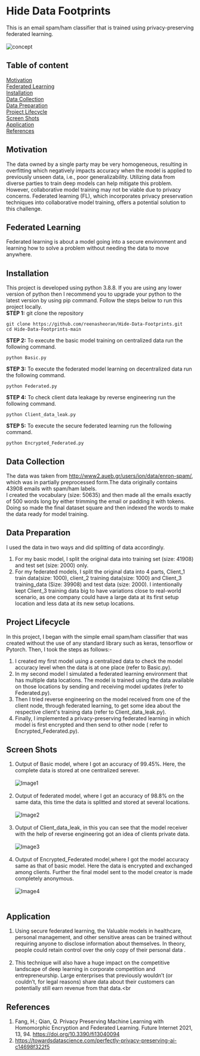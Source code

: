 # Hide Data Footprints
This is an email spam/ham classifier that is trained using privacy-preserving federated learning.<br><br>
![concept](https://github.com/reenasheoran/Hide-Data-Footprints/blob/main/static/concept.png)
## Table of content
[Motivation](#Motivation)<br>
[Federated Learning](#Federated-Learning)<br>
[Installation](#Installation)<br>
[Data Collection](#Data-Collection)<br>
[Data Preparation](#Data-Preparation)<br>
[Project Lifecycle](#Project-Lifecycle)<br>
[Screen Shots](#Screen-Shots)<br>
[Application](#Application)<br>
[References](#References)<br>
## Motivation
The data owned by a single party may be very homogeneous, resulting in overfitting which negatively impacts accuracy when the model is applied to previously unseen data, i.e., poor generalizability. Utilizing data from diverse parties to train deep models can help mitigate this problem. However, collaborative model training may not be viable due to privacy concerns. Federated learning (FL), which incorporates privacy preservation techniques into collaborative model training, offers a potential solution to this challenge.
## Federated Learning
Federated learning is about a model going into a secure environment and learning how to solve a problem without needing the data to move anywhere.<br>
## Installation
This project is developed using python 3.8.8. If you are using any lower version of python then I recommend you to upgrade your python to the latest version by using pip command. Follow the steps below to run this project locally.<br>
**STEP 1:** git clone the repository
```
git clone https://github.com/reenasheoran/Hide-Data-Footprints.git
cd Hide-Data-Footprints-main
```
**STEP 2:** To execute the basic model training on centralized data run the following command.<br>
```
python Basic.py
```
**STEP 3:** To execute the federated model learning on decentralized data run the following command.<br>
```
python Federated.py
```
**STEP 4:** To check client data leakage by reverse engineering run the following command.<br>
```
python Client_data_leak.py
```
**STEP 5:** To execute the secure federated learning run the following command.<br>
```
python Encrypted_Federated.py
```
## Data Collection
The data was taken from http://www2.aueb.gr/users/ion/data/enron-spam/, which was in partially preprocessed form.The data originally contains 43908 emails with spam/ham labels.<br>
I created the vocabulary (size: 50635) and then made all the emails exactly of 500 words long by either trimming the email or padding it with <unk> tokens. Doing so made the final dataset square and then indexed the words to make the data ready for model training.<br>
## Data Preparation
I used the data in two ways and did splitting of data accordingly.<br>
1. For my basic model, I split the original data into training set (size: 41908) and test set (size: 2000) only.
2. For my federated models, I split the original data into 4 parts, Client_1 train data(size: 1000), client_2 training data(size: 1000) and Client_3 training_data (Size: 39908) and test data (size: 2000). I intentionally kept Client_3 training data big to have variations close to real-world scenario, as one company could have a large data at its first setup location and less data at its new setup locations.<br>
## Project Lifecycle
In this project, I began with the simple email spam/ham classifier that was created without the use of any standard library such as keras, tensorflow or Pytorch. Then, I took the steps as follows:- <br>
1. I created my first model using a centralized data to check the model accuracy level when the data is at one place (refer to Basic.py).<br>
2. In my second model I simulated a federated learning environment that has multiple data locations. The model is trained using the data available on those locations by sending and receiving model updates (refer to Federated.py).<br>
3. Then I tried reverse engineering on the model received from one of the client node, through federated learning, to get some idea about the respective client's training data (refer to Client_data_leak.py).<br>
4. Finally, I implemented a privacy-preserving federated learning in which model is first encrypted and then send to other node ( refer to Encrypted_Federated.py).<br>
## Screen Shots
1. Output of Basic model, where I got an accuracy of 99.45%. Here, the complete data is stored at one centralized serever.<br><br>
![Image1](https://github.com/reenasheoran/Hide-Data-Footprints/blob/main/static/Basic_Output.png)<br><br>
2. Output of federated model, where I got an accuracy of 98.8% on the same data, this time the data is splitted and stored at several locations.<br><br>
![Image2](https://github.com/reenasheoran/Hide-Data-Footprints/blob/main/static/Federated_Output.png)<br><br>
3. Output of Client_data_leak, in this you can see that the model receiver with the help of reverse engineering got an idea of clients private data.<br><br>
![Image3](https://github.com/reenasheoran/Hide-Data-Footprints/blob/main/static/CDL_Output.png)<br><br>
4. Output of Encrypted_Federated model,where I got the model accuracy same as that of basic model. Here the data is encrypted and exchanged among clients. Further the final model sent to the model creator is made completely anonymous.<br><br>
![Image4](https://github.com/reenasheoran/Hide-Data-Footprints/blob/main/static/EFederated_Output.png)<br><br>
## Application 
1. Using secure federated learning, the Valuable models in healthcare, personal management, and other sensitive areas can be trained without requiring anyone to disclose information about themselves. In theory, people could retain control over the only copy of their personal data .<br><br>
2. This technique will also have a huge impact on the competitive landscape of deep learning in corporate competition and entrepreneurship. Large enterprises that previously wouldn’t (or couldn’t, for legal reasons) share data about their customers can potentially still earn revenue from that data.<br<br>
## References
1. Fang, H.; Qian, Q. Privacy Preserving Machine Learning with Homomorphic Encryption and Federated Learning. Future Internet 2021, 13, 94. https://doi.org/10.3390/fi13040094
2. https://towardsdatascience.com/perfectly-privacy-preserving-ai-c14698f322f5
